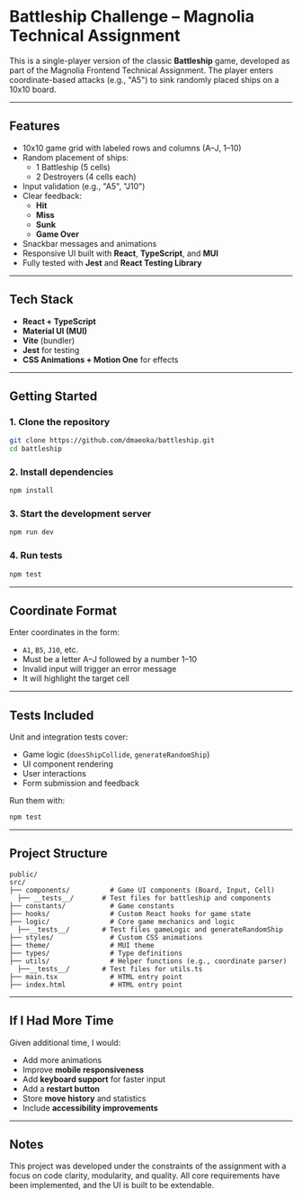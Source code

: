 # Battleship Challenge – Magnolia Technical Assignment

This is a single-player version of the classic **Battleship** game, developed as part of the Magnolia Frontend Technical Assignment. The player enters coordinate-based attacks (e.g., "A5") to sink randomly placed ships on a 10x10 board.

---

## Features

- 10x10 game grid with labeled rows and columns (A–J, 1–10)
- Random placement of ships:
  - 1 Battleship (5 cells)
  - 2 Destroyers (4 cells each)
- Input validation (e.g., "A5", "J10")
- Clear feedback:
  - **Hit**
  - **Miss**
  - **Sunk**
  - **Game Over**
- Snackbar messages and animations
- Responsive UI built with **React**, **TypeScript**, and **MUI**
- Fully tested with **Jest** and **React Testing Library**

---

## Tech Stack

- **React + TypeScript**
- **Material UI (MUI)**
- **Vite** (bundler)
- **Jest** for testing
- **CSS Animations + Motion One** for effects

---

## Getting Started

### 1. Clone the repository

```bash
git clone https://github.com/dmaeoka/battleship.git
cd battleship
```
### 2. Install dependencies

```bash
npm install
```

### 3. Start the development server

```bash
npm run dev
```

### 4. Run tests

```bash
npm test
```

---

## Coordinate Format

Enter coordinates in the form:

- `A1`, `B5`, `J10`, etc.
- Must be a letter A–J followed by a number 1–10
- Invalid input will trigger an error message
- It will highlight the target cell

---

## Tests Included

Unit and integration tests cover:

- Game logic (`doesShipCollide`, `generateRandomShip`)
- UI component rendering
- User interactions
- Form submission and feedback

Run them with:

```bash
npm test
```

---

## Project Structure

```
public/
src/
├── components/          # Game UI components (Board, Input, Cell)
  ├── __tests__/       # Test files for battleship and components
├── constants/           # Game constants
├── hooks/               # Custom React hooks for game state
├── logic/               # Core game mechanics and logic
  ├──__tests__/        # Test files gameLogic and generateRandomShip
├── styles/              # Custom CSS animations
├── theme/               # MUI theme
├── types/               # Type definitions
├── utils/               # Helper functions (e.g., coordinate parser)
  ├──__tests__/        # Test files for utils.ts
├── main.tsx             # HTML entry point
├── index.html           # HTML entry point
```
---

## If I Had More Time

Given additional time, I would:
- Add more animations
- Improve **mobile responsiveness**
- Add **keyboard support** for faster input
- Add a **restart button**
- Store **move history** and statistics
- Include **accessibility improvements**

---

## Notes

This project was developed under the constraints of the assignment with a focus on code clarity, modularity, and quality. All core requirements have been implemented, and the UI is built to be extendable.
